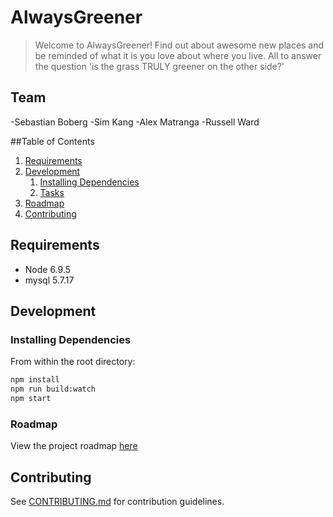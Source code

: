 # AlwaysGreener

> Welcome to AlwaysGreener! Find out about awesome new places and be reminded of what it is you love about where you live. All to answer the question 'is the grass TRULY greener on the other side?'

## Team

-Sebastian Boberg
-Sim Kang
-Alex Matranga
-Russell Ward

##Table of Contents

1. [Requirements](#requirements)
1. [Development](#development)
    1. [Installing Dependencies](#installing-dependencies)
    1. [Tasks](#tasks)
1. [Roadmap](#roadmap)
1. [Contributing](#contributing)


## Requirements

- Node 6.9.5
- mysql 5.7.17

## Development

### Installing Dependencies

From within the root directory:

```sh
npm install
npm run build:watch
npm start
```

### Roadmap

View the project roadmap [here](APPPLAN.md)


## Contributing

See [CONTRIBUTING.md](CONTRIBUTING.md) for contribution guidelines.